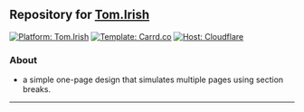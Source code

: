 ## Repository for [Tom.Irish](https://tom.irish) 

[![Platform: Tom.Irish](https://img.shields.io/badge/Platform-web-438440)](https://tom.irish)
[![Template: Carrd.co](https://img.shields.io/badge/Template-Carrd.co-3E4374)](https://carrd.co)
[![Host: Cloudflare](https://img.shields.io/badge/Host-Cloudflare-F38020)](https://cloudflare.com)

### About
- a simple one-page design that simulates multiple pages using section breaks.

---
